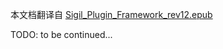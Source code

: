 本文档翻译自
[Sigil_Plugin_Framework_rev12.epub](https://fossies.org/linux/Sigil/docs/Sigil_Plugin_Framework_rev12.epub)

TODO: to be continued...
